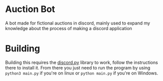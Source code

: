 # Auction Bot
A bot made for fictional auctions in discord, mainly used to expand my knowledge about the process of making a discord application

# Building
Building this requires the [discord.py](https://discordpy.readthedocs.io/en/stable/intro.html) library to work, follow the instructions there to install it.
From there you just need to run the program by using `python3 main.py` if you're on linux or `python main.py` if you're on Windows.